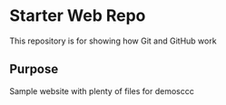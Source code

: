 # Starter Web Repo

This repository is for showing how Git and GitHub work

## Purpose

Sample website with plenty of files for demosccc